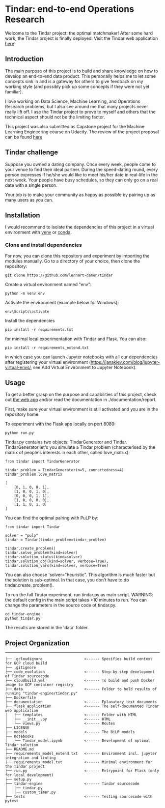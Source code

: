 # Tindar: end-to-end Operations Research

Welcome to the Tindar project: the optimal matchmaker! After some hard work, the Tindar project is finally
deployed. Visit the Tindar web application [here](https://tindar-engine-yvx7vohkaa-ez.a.run.app/)!

## Introduction
The main purpose of this project is to build and share knowledge on how to develop
an end-to-end data product. This personally helps me to let some concepts sink in
and is a gateway for others to give feedback on my working style (and possibly pick up
some concepts if they were not yet familiar).

I love working on Data Science, Machine Learning, and Operations Research problems,
but I also see around me that many projects never really lift off. I use the Tindar project
to prove to myself and others that the technical aspect should not be the
limiting factor.

This project was also submitted as Capstone project for the Machine Learning Engineering course on Udacity.
The review of the project proposal can be found [here](https://review.udacity.com/#!/reviews/2338879)

## Tindar challenge
Suppose you owned a dating company. Once every week, people come to your venue to find their
ideal partner. During the speed-dating round, every person expresses if he/she would like
to meet his/her date in real-life in the next week. Your people have busy schedules,
so they can only go on a real date with a single person.

Your job is to make your community as happy as possible by pairing up as many users as
you can.

## Installation
I would recommend to isolate the dependencies of this project in a virtual environment with [venv](https://packaging.python.org/guides/installing-using-pip-and-virtual-environments/) or [conda](https://docs.conda.io/projects/conda/en/latest/user-guide/tasks/manage-environments.html).

### Clone and install dependencies
For now, you can clone this repository and experiment by importing the modules manually. Go to a directory of your choice, then clone the repository:
```
git clone https://github.com/lennart-damen/tindar
```
Create a virtual environment named "env":
```
python -m venv env
```
Activate the environment (example below for Windows):
```
env\Scripts\activate
```
Install the dependencies
```
pip install -r requirements.txt
```
for minimal local experimentation with Tindar and Flask. You can also:
```
pip install -r requirements_extend.txt
```
in which case you can launch Jupyter notebooks with all our dependencies after registering your virtual environment (https://janakiev.com/blog/jupyter-virtual-envs/, see Add Virtual Environment to Jupyter Notebook).

## Usage
To get a better grasp on the purpose and capabilities of this project, check out [the web app](http://tindar-engine-xs-chx6ixua2q-ew.a.run.app) and/or read the documentation in ./documentation/report.

First, make sure your virtual environment is still activated and you are in the repository home.

To experiment with the Flask app locally on port 8080:
```
python run.py
```

Tindar.py contains two objects: TindarGenerator and Tindar.
TindarGenerator let's you simulate a Tindar problem (characterised by the matrix of people's interests in each other, called love_matrix):
```
from tindar import TindarGenerator

tindar_problem = TindarGenerator(n=5, connectedness=4)
tindar_problem.love_matrix

[
    [0, 1, 0, 0, 1],
    [1, 0, 0, 1, 0],
    [0, 0, 0, 1, 1],
    [1, 0, 0, 0, 0],
    [1, 1, 0, 1, 0]
]

```
You can find the optimal pairing with PuLP by:
```
from tindar import Tindar

solver = "pulp"
tindar = Tindar(tindar_problem=tindar_problem)

tindar.create_problem()
tindar.solve_problem(kind=solver)
tindar.solution_status(kind=solver)
tindar.solution_obj(kind=solver, verbose=True),
tindar.solution_vars(kind=solver, verbose=True)
```

You can also choose 'solver="heuristic". This algorithm is much faster but the solution is sub-optimal.
In that case, you don't have to do tindar.create_problem().

To run the full Tindar experiment, run tindar.py as main script.
WARNING: the default config in the main script takes >10 minutes to run. You can change the parameters in the source code of tindar.py.
```
cd tindar-engine
python tindar.py
```

The results are stored in the 'data' folder.

## Project Organization
------------

    ├── .gcloudignore                   <------ Specifies build context for GCP cloud build
    ├── .gitignore
    ├── code_evolution                  <------ Step-by-step development of Tindar sourcecode
    ├── cloudbuild.yml                  <------ To build and push Docker image to GCP container registry
    ├── data                            <------ Folder to hold results of running "tindar-engine/tindar.py"
    ├── Dockerfile
    ├── documentation                   <------ Eplanatory text documents
    ├── flask_application               <------ The self-documented Tindar web application
    │   ├── templates                   <------ Folder with HTML
    │   ├── __init__.py                 <------ HTML
    │   └── views.py                    <------ Routes
    ├── LICENSE
    ├── models                          <------ The BiLP models
    ├── notebooks
    │   └── Tindar_model.ipynb          <------ Development of optimal Tindar solution
    ├── README.md
    ├── requirements_model_extend.txt   <------ Environment incl. jupyter integration and linting
    ├── requirements_model.txt          <------ Minimal environment for the Tindar project
    ├── run.py                          <------ Entrypoint for Flask (only for local development)
    ├── setup.py
    ├── tindar-engine                   <------ Tindar sourcecode
    │   │── tindar.py
    │   │── custom_timer.py
    ├── tests                           <------ Testing sourcecode with pytest

